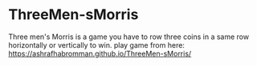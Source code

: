 # ThreeMen-sMorris
Three men's Morris is a game you have to row three coins in a same row horizontally or vertically to win.
play game from here: https://ashrafhabromman.github.io/ThreeMen-sMorris/

